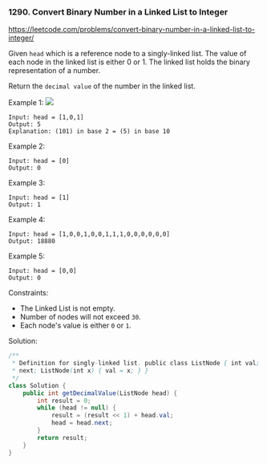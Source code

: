 ### 1290. Convert Binary Number in a Linked List to Integer

https://leetcode.com/problems/convert-binary-number-in-a-linked-list-to-integer/

Given `head` which is a reference node to a singly-linked list. The value of each node in the linked list is either 0 or 1. The linked list holds the binary representation of a number.

Return the `decimal value` of the number in the linked list.

 

Example 1:
![](https://assets.leetcode.com/uploads/2019/12/05/graph-1.png)
```
Input: head = [1,0,1]
Output: 5
Explanation: (101) in base 2 = (5) in base 10
```
Example 2:
```
Input: head = [0]
Output: 0
```
Example 3:
```
Input: head = [1]
Output: 1
```
Example 4:
```
Input: head = [1,0,0,1,0,0,1,1,1,0,0,0,0,0,0]
Output: 18880
```
Example 5:
```
Input: head = [0,0]
Output: 0
``` 

Constraints:

- The Linked List is not empty.
- Number of nodes will not exceed `30`.
- Each node's value is either `0` or `1`.


Solution:
```java
/**
 * Definition for singly-linked list. public class ListNode { int val; ListNode
 * next; ListNode(int x) { val = x; } }
 */
class Solution {
    public int getDecimalValue(ListNode head) {
        int result = 0;
        while (head != null) {
            result = (result << 1) + head.val;
            head = head.next;
        }
        return result;
    }
}
```